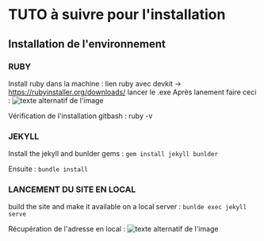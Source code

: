 # TUTO à suivre pour l'installation

## Installation de l'environnement

### RUBY
Install ruby dans la machine :
	lien ruby avec devkit -> https://rubyinstaller.org/downloads/
	lancer le .exe
Après lanement faire ceci : 
![texte alternatif de l'image](ruby_install.png)

Vérification de l'installation gitbash : ruby -v

### JEKYLL
Install the jekyll and bunlder gems : 
`gem install jekyll bunlder`

Ensuite :
`bundle install`

### LANCEMENT DU SITE EN LOCAL
build the site and make it available on a local server :
`bunlde exec jekyll serve`

Récupération de l'adresse en local :
![texte alternatif de l'image](ruby_install_2.png)


